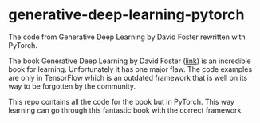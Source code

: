 # generative-deep-learning-pytorch
The code from Generative Deep Learning by David Foster rewritten with PyTorch. 

The book Generative Deep Learning by David Foster ([link](https://www.oreilly.com/library/view/generative-deep-learning/9781098134174/)) is an incredible book for learning. Unfortunately it has one major flaw. The code examples are only in TensorFlow which is an outdated framework that is well on its way to be forgotten by the community. 

This repo contains all the code for the book but in PyTorch. This way learning can go through this fantastic book with the correct framework.
